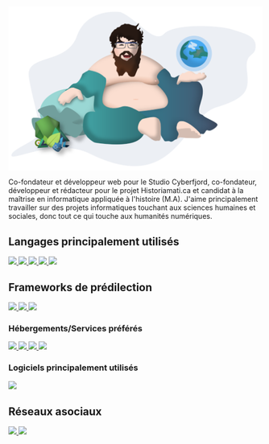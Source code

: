 <img align="center" src="/assets/shudai_anim.svg" />

Co-fondateur et développeur web pour le Studio Cyberfjord, co-fondateur, développeur et rédacteur pour le projet Historiamati.ca et candidat à la maîtrise en informatique appliquée à l'histoire (M.A). J'aime principalement travailler sur des projets informatiques touchant aux sciences humaines et sociales, donc tout ce qui touche aux humanités numériques. 

## Langages principalement utilisés
<a href="#" style="cursor: default;">
  <img src="https://img.shields.io/badge/-HTML_5-informational?style=flat&logo=html5&logoColor=white&color=E34F26" />
</a>
<a href="#" style="cursor: default;">
  <img src="https://img.shields.io/badge/-CSS_3-informational?style=flat&logo=css3&logoColor=white&color=1572B6" />
</a>
<a href="#" style="cursor: default;">
  <img src="https://img.shields.io/badge/-Javascript-informational?style=flat&logo=javascript&logoColor=black&color=F7DF1E" />
</a>
<a href="#" style="cursor: default;">
  <img src="https://img.shields.io/badge/-PHP-informational?style=flat&logo=php&logoColor=white&color=777BB4" />
</a>
<a href="#" style="cursor: default;">
  <img src="https://img.shields.io/badge/-Python-informational?style=flat&logo=python&logoColor=white&color=3776AB" />
</a>

## Frameworks de prédilection
<a href="#" style="cursor: default;">
  <img src="https://img.shields.io/badge/-Vue.js-informational?style=flat&logo=vuedotjs&logoColor=white&color=4FC08D" />
</a>
<a href="#" style="cursor: default;">
  <img src="https://img.shields.io/badge/-Nuxt.js-informational?style=flat&logo=nuxtdotjs&logoColor=white&color=00DC82" />
</a>
<a href="#" style="cursor: default;">
  <img src="https://img.shields.io/badge/-Gridsome-informational?style=flat&logo=gridsome&logoColor=white&color=00A672" />
</a>

### Hébergements/Services préférés

<a href="#" style="cursor: default;">
  <img src="https://img.shields.io/badge/-Netlify-informational?style=flat&logo=netlify&logoColor=white&color=00C7B7" />
</a>
<a href="#" style="cursor: default;">
  <img src="https://img.shields.io/badge/-Vercel-informational?style=flat&logo=vercel&logoColor=white&color=000000" />
</a>
<a href="#" style="cursor: default;">
  <img src="https://img.shields.io/badge/-Heroku-informational?style=flat&logo=heroku&logoColor=white&color=430098" />
</a>
<a href="#" style="cursor: default;">
  <img src="https://img.shields.io/badge/-Firebase-informational?style=flat&logo=firebase&logoColor=black&color=FFCA28" />
</a>

### Logiciels principalement utilisés
<a href="#" style="cursor: default;">
  <img src="https://img.shields.io/badge/-QGIS-informational?style=flat&logo=qgis&logoColor=white&color=589632" />
</a>

## Réseaux asociaux 
<a href="https://twitter.com/JoshuaVachon25" target="_blank" style="cursor: default;">
  <img src="https://img.shields.io/badge/Twitter-@joshuavachon25-informational?style=flat&logo=twitter&logoColor=white&color=1DA1F2" />
</a>
<a href="https://www.linkedin.com/in/joshuavachon25/" target="_blank" style="cursor: default;">
  <img src="https://img.shields.io/badge/LinkedIN-@joshuavachon25-informational?style=flat&logo=linkedin&logoColor=white&color=0A66C2" />
</a>
